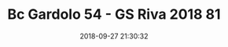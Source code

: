 ---
title: Bc Gardolo 54 - GS Riva 2018 81
date: 2018-09-27 21:30:32
squadra-a: GS Riva 2018
punteggio-a: 54
squadra-b: Bc Gardolo
punteggio-b: 81
partite/squadra: coppa-trentino-18-19
luogo: Centro Sportivo Trento Nord
categoria: coppa trentino
---